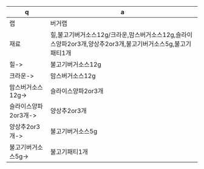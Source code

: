  q  | a
--- | ---
랩	| 버거랩
재료	| 힐,불고기버거소스12g/크라운,맘스버거소스12g,슬라이스양파2or3개,양상추2or3개,불고기버거소스5g,불고기패티1개
힐->	| 불고기버거소스12g
크라운->	| 맘스버거소스12g
맘스버거소스12g->	| 슬라이스양파2or3개
슬라이스양파2or3개->	| 양상추2or3개
양상추2or3개->	| 불고기버거소스5g
불고기버거소스5g->	| 불고기패티1개
